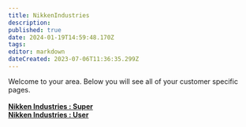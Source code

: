```yaml
---
title: NikkenIndustries
description: 
published: true
date: 2024-01-19T14:59:48.170Z
tags: 
editor: markdown
dateCreated: 2023-07-06T11:36:35.299Z
---
```


Welcome to your area. Below you will see all of your customer specific pages.<br><br><b>[Nikken Industries : Super](/Apps/Customers/NikkenIndustries/NikkenIndustries~Super)<br></b><b>[Nikken Industries : User](/Apps/Customers/NikkenIndustries/NikkenIndustries~User)<br></b>